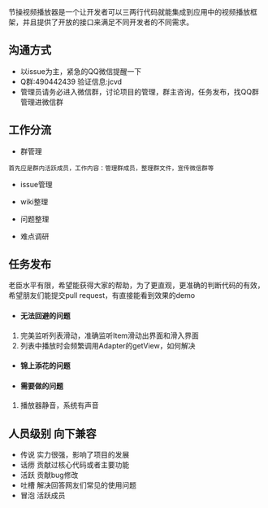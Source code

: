 节操视频播放器是一个让开发者可以三两行代码就能集成到应用中的视频播放框架，并且提供了开放的接口来满足不同开发者的不同需求。

## 沟通方式
* 以issue为主，紧急的QQ微信提醒一下
* Q群:490442439 验证信息:jcvd
* 管理员请务必进入微信群，讨论项目的管理，群主咨询，任务发布，找QQ群管理进微信群


## 工作分流

* 群管理

```
首先应是群内活跃成员，工作内容：管理群成员，整理群文件，宣传微信群等
```

* issue管理



* wiki整理
* 问题整理
* 难点调研

## 任务发布

老臣水平有限，希望能获得大家的帮助，为了更直观，更准确的判断代码的有效，希望朋友们能提交pull request，有直接能看到效果的demo

- #### 无法回避的问题
1. 完美监听列表滑动，准确监听Item滑动出界面和滑入界面
2. 列表中播放时会频繁调用Adapter的getView，如何解决

- #### 锦上添花的问题

- #### 需要做的问题
1. 播放器静音，系统有声音


## 人员级别 向下兼容

* 传说 实力很强，影响了项目的发展
* 话痨 贡献过核心代码或者主要功能
* 活跃 贡献bug修改
* 吐槽 解决回答网友们常见的使用问题
* 冒泡 活跃成员

